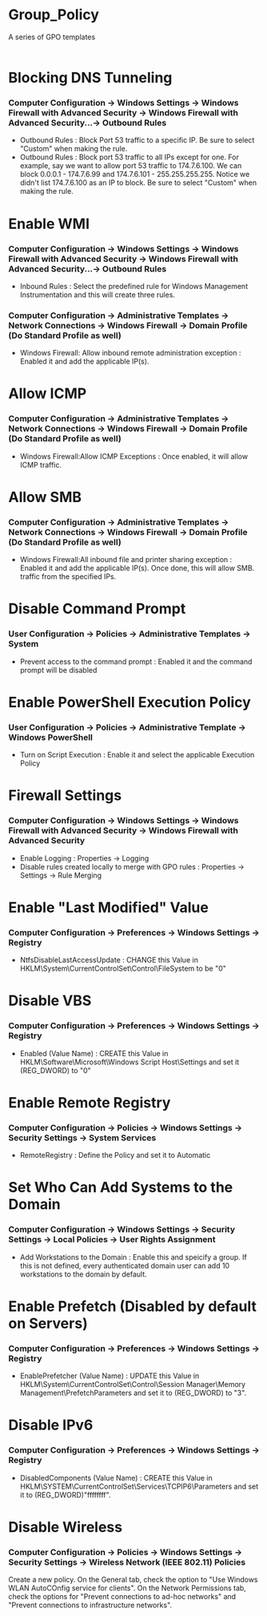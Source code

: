 # Group_Policy
A series of GPO templates<br>
<br>



# Blocking DNS Tunneling
### Computer Configuration -> Windows Settings -> Windows Firewall with Advanced Security -> Windows Firewall with Advanced Security...-> Outbound Rules
- Outbound Rules : Block Port 53 traffic to a specific IP. Be sure to select "Custom" when making the rule.
- Outbound Rules : Block port 53 traffic to all IPs except for one. For example, say we want to allow port 53 traffic to 174.7.6.100. We can block 0.0.0.1 - 174.7.6.99 and 174.7.6.101 - 255.255.255.255. Notice we didn't list 174.7.6.100 as an IP to block. Be sure to select "Custom" when making the rule.

# Enable WMI
### Computer Configuration -> Windows Settings -> Windows Firewall with Advanced Security -> Windows Firewall with Advanced Security...-> Outbound Rules
- Inbound Rules : Select the predefined rule for Windows Management Instrumentation and this will create three rules.

### Computer Configuration -> Administrative Templates -> Network Connections -> Windows Firewall -> Domain Profile (Do Standard Profile as well)
- Windows Firewall: Allow inbound remote administration exception : Enabled it and add the applicable IP(s).

# Allow ICMP
### Computer Configuration -> Administrative Templates -> Network Connections -> Windows Firewall -> Domain Profile (Do Standard Profile as well)
- Windows Firewall:Allow ICMP Exceptions : Once enabled, it will allow ICMP traffic.

# Allow SMB
### Computer Configuration -> Administrative Templates -> Network Connections -> Windows Firewall -> Domain Profile (Do Standard Profile as well)
- Windows Firewall:All inbound file and printer sharing exception : Enabled it and add the applicable IP(s). Once done, this will allow SMB. traffic from the specified IPs.

# Disable Command Prompt
### User Configuration -> Policies -> Administrative Templates -> System
- Prevent access to the command prompt : Enabled it and the command prompt will be disabled

# Enable PowerShell Execution Policy
### User Configuration -> Policies -> Administrative Template -> Windows PowerShell
- Turn on Script Execution : Enable it and select the applicable Execution Policy

# Firewall Settings
### Computer Configuration -> Windows Settings -> Windows Firewall with Advanced Security -> Windows Firewall with Advanced Security
- Enable Logging : Properties -> Logging
- Disable rules created locally to merge with GPO rules : Properties -> Settings -> Rule Merging

# Enable "Last Modified" Value
### Computer Configuration -> Preferences -> Windows Settings -> Registry
- NtfsDisableLastAccessUpdate : CHANGE this Value in HKLM\System\CurrentControlSet\Control\FileSystem to be "0"

# Disable VBS
### Computer Configuration -> Preferences -> Windows Settings -> Registry
- Enabled (Value Name) : CREATE this Value in HKLM\Software\Microsoft\Windows Script Host\Settings and set it (REG_DWORD) to "0"

# Enable Remote Registry
### Computer Configuration -> Policies -> Windows Settings -> Security Settings -> System Services
- RemoteRegistry : Define the Policy and set it to Automatic

# Set Who Can Add Systems to the Domain
### Computer Configuration -> Windows Settings -> Security Settings -> Local Policies -> User Rights Assignment
- Add Workstations to the Domain : Enable this and speicify a group. If this is not defined, every authenticated domain user can add 10 workstations to the domain by default.

# Enable Prefetch (Disabled by default on Servers)
### Computer Configuration -> Preferences -> Windows Settings -> Registry
- EnablePrefetcher (Value Name) : UPDATE this Value in HKLM\System\CurrentControlSet\Control\Session Manager\Memory Management\PrefetchParameters and set it to (REG_DWORD) to "3".

# Disable IPv6
### Computer Configuration -> Preferences -> Windows Settings -> Registry
- DisabledComponents (Value Name) : CREATE this Value in HKLM\SYSTEM\CurrentControlSet\Services\TCPIP6\Parameters and set it to (REG_DWORD)"ffffffff".

# Disable Wireless
### Computer Configuration -> Policies -> Windows Settings -> Security Settings -> Wireless Network (IEEE 802.11) Policies
Create a new policy. On the General tab, check the option to "Use Windows WLAN AutoCOnfig service for clients". On the Network Permissions tab, check the options for "Prevent connections to ad-hoc networks" and "Prevent connections to infrastructure networks".
